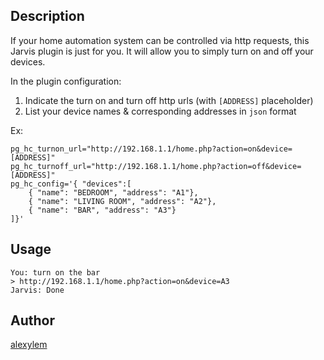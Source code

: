 <!---
IMPORTANT
=========
This README.md is displayed in the WebStore as well as within Jarvis app
Please do not change the structure of this file
Fill-in Description, Usage & Author sections
Make sure to rename the [en] folder into the language code your plugin is written in (ex: fr, es, de, it...)
For multi-language plugin:
- clone the language directory and translate commands/functions.sh
- optionally write the Description / Usage sections in several languages
-->
## Description
If your home automation system can be controlled via http requests, this Jarvis plugin is just for you.
It will allow you to simply turn on and off your devices.

In the plugin configuration:
1. Indicate the turn on and turn off http urls (with `[ADDRESS]` placeholder)
2. List your device names & corresponding addresses in `json` format

Ex:
```
pg_hc_turnon_url="http://192.168.1.1/home.php?action=on&device=[ADDRESS]"
pg_hc_turnoff_url="http://192.168.1.1/home.php?action=off&device=[ADDRESS]"
pg_hc_config='{ "devices":[
    { "name": "BEDROOM", "address": "A1"},
    { "name": "LIVING ROOM", "address": "A2"},
    { "name": "BAR", "address": "A3"}
]}'
```

## Usage
```
You: turn on the bar
> http://192.168.1.1/home.php?action=on&device=A3
Jarvis: Done
```

## Author
[alexylem](https://github.com/alexylem)
